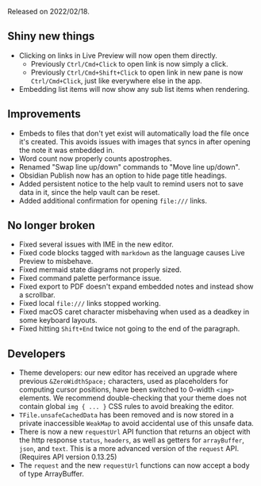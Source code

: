 Released on 2022/02/18.

## Shiny new things

- Clicking on links in Live Preview will now open them directly.
	- Previously `Ctrl/Cmd+Click` to open link is now simply a click.
	- Previously `Ctrl/Cmd+Shift+Click` to open link in new pane is now `Ctrl/Cmd+Click`, just like everywhere else in the app.
- Embedding list items will now show any sub list items when rendering.

## Improvements

- Embeds to files that don't yet exist will automatically load the file once it's created. This avoids issues with images that syncs in after opening the note it was embedded in.
- Word count now properly counts apostrophes.
- Renamed "Swap line up/down" commands to "Move line up/down".
- Obsidian Publish now has an option to hide page title headings.
- Added persistent notice to the help vault to remind users not to save data in it, since the help vault can be reset.
- Added additional confirmation for opening `file:///` links.

## No longer broken

- Fixed several issues with IME in the new editor.
- Fixed code blocks tagged with `markdown` as the language causes Live Preview to misbehave.
- Fixed mermaid state diagrams not properly sized.
- Fixed command palette performance issue.
- Fixed export to PDF doesn't expand embedded notes and instead show a scrollbar.
- Fixed local `file:///` links stopped working.
- Fixed macOS caret character misbehaving when used as a deadkey in some keyboard layouts.
- Fixed hitting `Shift+End` twice not going to the end of the paragraph.

## Developers

- Theme developers: our new editor has received an upgrade where previous `&ZeroWidthSpace;` characters, used as placeholders for computing cursor positions, have been switched to 0-width `<img>` elements. We recommend double-checking that your theme does not contain global `img { ... }` CSS rules to avoid breaking the editor.
- `TFile.unsafeCachedData` has been removed and is now stored in a private inaccessible `WeakMap` to avoid accidental use of this unsafe data.
- There is now a new `requestUrl` API function that returns an object with the http response `status`, `headers`, as well as getters for `arrayBuffer`, `json`, and `text`. This is a more advanced version of the `request` API. (Requires API version 0.13.25)
- The `request` and the new `requestUrl` functions can now accept a body of type ArrayBuffer.

